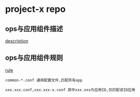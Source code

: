 # project-x repo



## ops与应用组件描述

[description](https://github.com/ikas-mc/px-repo/tree/master/description)

## ops与应用组件规则

[rule](https://github.com/ikas-mc/px-repo/tree/master/rule)

`common-*.conf 通用配置文件,匹配所有app`

`xxx.xxx.conf,xxx.xxx-x.conf 其中xxx.xxx为应用ID,仅匹配该ID应用`



